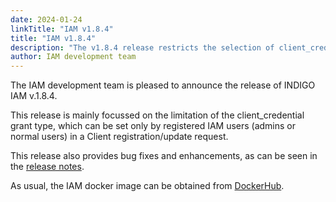```yaml
---
date: 2024-01-24
linkTitle: "IAM v1.8.4"
title: "IAM v1.8.4"
description: "The v1.8.4 release restricts the selection of client_credentials grant type for an OAuth Client"
author: IAM development team
---
```


The IAM development team is pleased to announce the release of INDIGO IAM v.1.8.4.

This release is mainly focussed on the limitation of the client_credential grant type, which can be set only by registered IAM users (admins or normal users) in a Client registration/update request.

This release also provides bug fixes and enhancements, as can be seen in the [release notes][release-notes].

As usual, the IAM docker image can be obtained from [DockerHub][iam-login-service-docker].

[release-notes]: https://github.com/indigo-iam/iam/releases/tag/v1.8.4
[iam-login-service-docker]: https://hub.docker.com/r/indigoiam/iam-login-service/tags